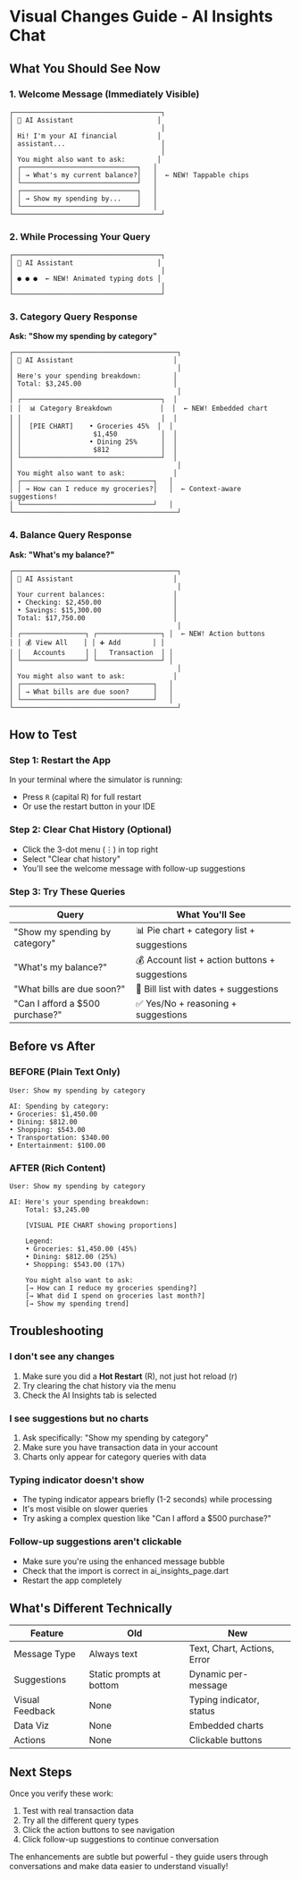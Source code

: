 # Visual Changes Guide - AI Insights Chat

## What You Should See Now

### 1. Welcome Message (Immediately Visible)
```
┌─────────────────────────────────────┐
│ 🤖 AI Assistant                     │
│                                     │
│ Hi! I'm your AI financial          │
│ assistant...                        │
│                                     │
│ You might also want to ask:        │
│ ┌─────────────────────────────┐   │
│ │ → What's my current balance?│   │  ← NEW! Tappable chips
│ └─────────────────────────────┘   │
│ ┌─────────────────────────────┐   │
│ │ → Show my spending by...    │   │
│ └─────────────────────────────┘   │
└─────────────────────────────────────┘
```

### 2. While Processing Your Query
```
┌─────────────────────────────────────┐
│ 🤖 AI Assistant                     │
│                                     │
│ ● ● ●  ← NEW! Animated typing dots │
│                                     │
└─────────────────────────────────────┘
```

### 3. Category Query Response
**Ask: "Show my spending by category"**

```
┌─────────────────────────────────────────┐
│ 🤖 AI Assistant                         │
│                                         │
│ Here's your spending breakdown:        │
│ Total: $3,245.00                       │
│                                         │
│ ┌───────────────────────────────────┐  │
│ │  📊 Category Breakdown            │  │  ← NEW! Embedded chart
│ │                                   │  │
│ │  [PIE CHART]    • Groceries 45%  │  │
│ │                  $1,450           │  │
│ │                 • Dining 25%      │  │
│ │                  $812             │  │
│ └───────────────────────────────────┘  │
│                                         │
│ You might also want to ask:            │
│ ┌─────────────────────────────────┐   │
│ │ → How can I reduce my groceries?│   │  ← Context-aware suggestions!
│ └─────────────────────────────────┘   │
└─────────────────────────────────────────┘
```

### 4. Balance Query Response
**Ask: "What's my balance?"**

```
┌─────────────────────────────────────────┐
│ 🤖 AI Assistant                         │
│                                         │
│ Your current balances:                 │
│ • Checking: $2,450.00                  │
│ • Savings: $15,300.00                  │
│ Total: $17,750.00                      │
│                                         │
│ ┌────────────────┐ ┌────────────────┐ │  ← NEW! Action buttons
│ │ 💰 View All    │ │ ➕ Add        │ │
│ │   Accounts     │ │   Transaction  │ │
│ └────────────────┘ └────────────────┘ │
│                                         │
│ You might also want to ask:            │
│ ┌─────────────────────────────────┐   │
│ │ → What bills are due soon?      │   │
│ └─────────────────────────────────┘   │
└─────────────────────────────────────────┘
```

## How to Test

### Step 1: Restart the App
In your terminal where the simulator is running:
- Press `R` (capital R) for full restart
- Or use the restart button in your IDE

### Step 2: Clear Chat History (Optional)
- Click the 3-dot menu (⋮) in top right
- Select "Clear chat history"
- You'll see the welcome message with follow-up suggestions

### Step 3: Try These Queries

| Query | What You'll See |
|-------|----------------|
| "Show my spending by category" | 📊 Pie chart + category list + suggestions |
| "What's my balance?" | 💰 Account list + action buttons + suggestions |
| "What bills are due soon?" | 📅 Bill list with dates + suggestions |
| "Can I afford a $500 purchase?" | ✅ Yes/No + reasoning + suggestions |

## Before vs After

### BEFORE (Plain Text Only)
```
User: Show my spending by category

AI: Spending by category:
• Groceries: $1,450.00
• Dining: $812.00
• Shopping: $543.00
• Transportation: $340.00
• Entertainment: $100.00
```

### AFTER (Rich Content)
```
User: Show my spending by category

AI: Here's your spending breakdown:
    Total: $3,245.00

    [VISUAL PIE CHART showing proportions]

    Legend:
    • Groceries: $1,450.00 (45%)
    • Dining: $812.00 (25%)
    • Shopping: $543.00 (17%)

    You might also want to ask:
    [→ How can I reduce my groceries spending?]
    [→ What did I spend on groceries last month?]
    [→ Show my spending trend]
```

## Troubleshooting

### I don't see any changes
1. Make sure you did a **Hot Restart** (R), not just hot reload (r)
2. Try clearing the chat history via the menu
3. Check the AI Insights tab is selected

### I see suggestions but no charts
1. Ask specifically: "Show my spending by category"
2. Make sure you have transaction data in your account
3. Charts only appear for category queries with data

### Typing indicator doesn't show
- The typing indicator appears briefly (1-2 seconds) while processing
- It's most visible on slower queries
- Try asking a complex question like "Can I afford a $500 purchase?"

### Follow-up suggestions aren't clickable
- Make sure you're using the enhanced message bubble
- Check that the import is correct in ai_insights_page.dart
- Restart the app completely

## What's Different Technically

| Feature | Old | New |
|---------|-----|-----|
| Message Type | Always text | Text, Chart, Actions, Error |
| Suggestions | Static prompts at bottom | Dynamic per-message |
| Visual Feedback | None | Typing indicator, status |
| Data Viz | None | Embedded charts |
| Actions | None | Clickable buttons |

## Next Steps

Once you verify these work:
1. Test with real transaction data
2. Try all the different query types
3. Click the action buttons to see navigation
4. Click follow-up suggestions to continue conversation

The enhancements are subtle but powerful - they guide users through conversations and make data easier to understand visually!
